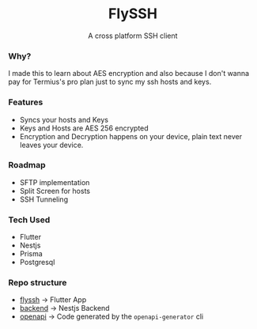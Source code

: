 <h1 align="center">
FlySSH
</h1>

<p align="center">A cross platform SSH client</p>


### Why?

I made this to learn about AES encryption and also because I don't wanna pay for Termius's pro plan just to sync my ssh hosts and keys.


### Features

- Syncs your hosts and Keys
- Keys and Hosts are AES 256 encrypted
- Encryption and Decryption happens on your device, plain text never leaves your device.


### Roadmap
- SFTP implementation
- Split Screen for hosts
- SSH Tunneling

### Tech Used

- Flutter
- Nestjs
- Prisma
- Postgresql


### Repo structure

- [flyssh](./flyssh/) &rarr; Flutter App
- [backend](./backend) &rarr; Nestjs Backend
- [openapi](./openapi/) &rarr; Code generated by the `openapi-generator` cli